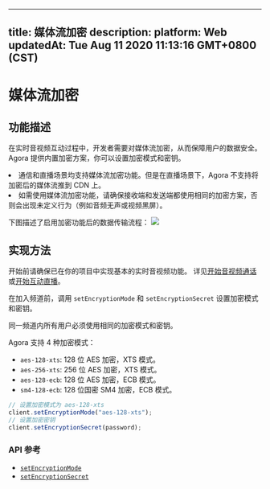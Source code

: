 
---
title: 媒体流加密
description: 
platform: Web
updatedAt: Tue Aug 11 2020 11:13:16 GMT+0800 (CST)
---
# 媒体流加密
## 功能描述

在实时音视频互动过程中，开发者需要对媒体流加密，从而保障用户的数据安全。Agora 提供内置加密方案，你可以设置加密模式和密钥。

<div class="alert note"><li>通信和直播场景均支持媒体流加密功能。但是在直播场景下，Agora 不支持将加密后的媒体流推到 CDN 上。</li><li>如需使用媒体流加密功能，请确保接收端和发送端都使用相同的加密方案，否则会出现未定义行为（例如音频无声或视频黑屏）。</li></div>

下图描述了启用加密功能后的数据传输流程：
![](https://web-cdn.agora.io/docs-files/1590556854574)

## 实现方法

开始前请确保已在你的项目中实现基本的实时音视频功能。 详见[开始音视频通话](../../cn/Audio%20Broadcast/start_call_web.md)或[开始互动直播](../../cn/Audio%20Broadcast/start_live_web.md)。

在加入频道前，调用 `setEncryptionMode` 和 `setEncryptionSecret` 设置加密模式和密钥。

<div class="alert note">同一频道内所有用户必须使用相同的加密模式和密钥。</div>

Agora 支持 4 种加密模式：

- `aes-128-xts`: 128 位 AES 加密，XTS 模式。
- `aes-256-xts`: 256 位 AES 加密，XTS 模式。
- `aes-128-ecb`: 128 位 AES 加密，ECB 模式。
- `sm4-128-ecb`: 128 位国密 SM4 加密，ECB 模式。

```javascript
// 设置加密模式为 aes-128-xts
client.setEncryptionMode("aes-128-xts");
// 设置加密密钥
client.setEncryptionSecret(password);
```

### API 参考

- [`setEncryptionMode`](https://docs.agora.io/cn/Audio%20Broadcast/API%20Reference/web/interfaces/agorartc.client.html#setencryptionmode)
- [`setEncryptionSecret`](https://docs.agora.io/cn/Audio%20Broadcast/API%20Reference/web/interfaces/agorartc.client.html#setencryptionsecret)
